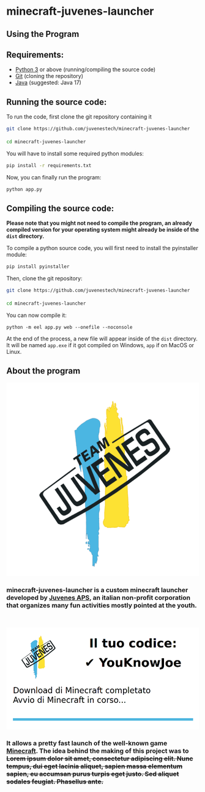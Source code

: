 <!-- commented out the old README.md - alba4k; 31.1.2022 -->
<!--
# minecraft-juvenes-launcher

## Requirements:
```
Python 3
Git
Java (suggested: Java 17, jre-openjdk)
```

## Run:
```sh
git clone https://github.com/juvenestech/minecraft-juvenes-launcher
cd minecraft-juvenes-launcher
pip install -r requirements.txt
python app.py
```


## Compile:
```sh
git clone https://github.com/juvenestech/minecraft-juvenes-launcher
cd minecraft-juvenes-launcher
pip install -r requirements.txt
pip install pyinstaller
python -m eel app.py web --onefile --noconsole
```
-->
# **minecraft-juvenes-launcher**

## **Using the Program**    <!--Would suggest replacing "the program" with an appropriate name-->
## Requirements:
* [Python 3](https://www.python.org/) or above (running/compiling the source code)
* [Git](https://git-scm.com/) (cloning the repository)
* [Java](https://www.java.com/) (suggested: Java 17)

## Running the source code:
To run the code, first clone the git repository containing it
```sh
git clone https://github.com/juvenestech/minecraft-juvenes-launcher

cd minecraft-juvenes-launcher
```
You will have to install some required python modules:
```sh
pip install -r requirements.txt
```
Now, you can finally run the program:
```sh
python app.py
```

## Compiling the source code:

**Please note that you might not need to compile the program, an already compiled version for your operating system might already be inside of the `dist` directory.**

To compile a python source code, you will first need to install the pyinstaller module:
```sh
pip install pyinstaller
```
Then, clone the git repository:
```sh
git clone https://github.com/juvenestech/minecraft-juvenes-launcher

cd minecraft-juvenes-launcher
```
You can now compile it:
```
python -m eel app.py web --onefile --noconsole
```
At the end of the process, a new file will appear inside of the `dist` directory. It will be named `app.exe` if it got compiled on Windows, `app` if on MacOS or Linux.

## **About the program**      <!-- Would suggest replacing "the program" with an appropriate name -->
![Juvenes APS - logo](web/favicon.png)

<!-- Please change this part. Please.-->
### **minecraft-juvenes-launcher** is a custom minecraft launcher developed by [Juvenes APS](https://www.juvenes.it), an italian non-profit corporation that organizes many fun activities mostly pointed at the youth.

<br>

![Screenshot](images/screenshot.png)

### It allows a pretty fast launch of the well-known game [Minecraft](https://minecraft.net/). The idea behind the making of this project was to ~~Lorem ipsum dolor sit amet, consectetur adipiscing elit. Nunc tempus, dui eget lacinia aliquet, sapien massa elementum sapien, eu accumsan purus turpis eget justo. Sed aliquet sodales feugiat. Phasellus ante.~~ <!-- idk, put something appropriate here -->